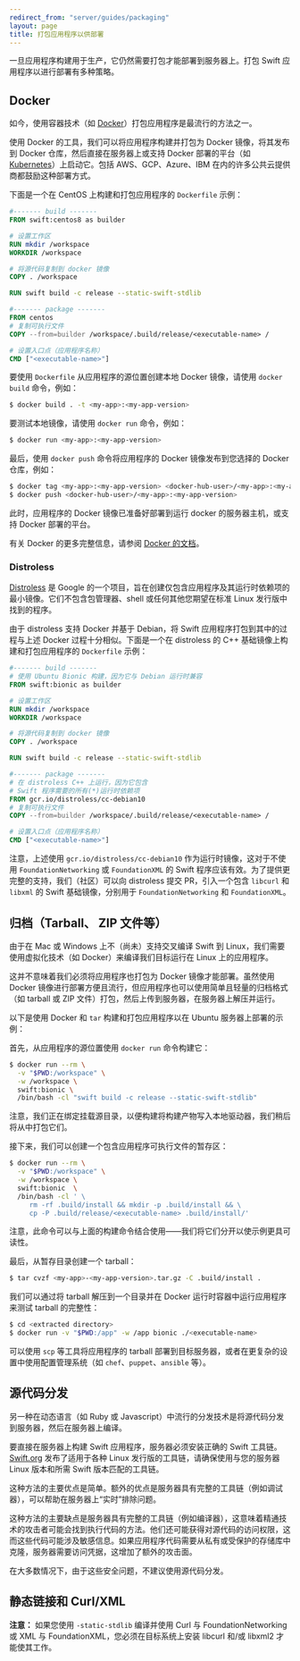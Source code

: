```yaml
---
redirect_from: "server/guides/packaging"
layout: page
title: 打包应用程序以供部署
---
```


一旦应用程序构建用于生产，它仍然需要打包才能部署到服务器上。打包 Swift 应用程序以进行部署有多种策略。

## Docker

如今，使用容器技术（如 [Docker](https://www.docker.com)）打包应用程序是最流行的方法之一。

使用 Docker 的工具，我们可以将应用程序构建并打包为 Docker 镜像，将其发布到 Docker 仓库，然后直接在服务器上或支持 Docker 部署的平台（如 [Kubernetes](https://kubernetes.io)）上启动它。包括 AWS、GCP、Azure、IBM 在内的许多公共云提供商都鼓励这种部署方式。

下面是一个在 CentOS 上构建和打包应用程序的 `Dockerfile` 示例：


```Dockerfile
#------- build -------
FROM swift:centos8 as builder

# 设置工作区
RUN mkdir /workspace
WORKDIR /workspace

# 将源代码复制到 docker 镜像
COPY . /workspace

RUN swift build -c release --static-swift-stdlib

#------- package -------
FROM centos
# 复制可执行文件
COPY --from=builder /workspace/.build/release/<executable-name> /

# 设置入口点（应用程序名称）
CMD ["<executable-name>"]
```

要使用 `Dockerfile` 从应用程序的源位置创建本地 Docker 镜像，请使用 `docker build` 命令，例如：

```bash
$ docker build . -t <my-app>:<my-app-version>
```

要测试本地镜像，请使用 `docker run` 命令，例如：

```bash
$ docker run <my-app>:<my-app-version>
```

最后，使用 `docker push` 命令将应用程序的 Docker 镜像发布到您选择的 Docker 仓库，例如：

```bash
$ docker tag <my-app>:<my-app-version> <docker-hub-user>/<my-app>:<my-app-version>
$ docker push <docker-hub-user>/<my-app>:<my-app-version>
```

此时，应用程序的 Docker 镜像已准备好部署到运行 docker 的服务器主机，或支持 Docker 部署的平台。

有关 Docker 的更多完整信息，请参阅 [Docker 的文档](https://docs.docker.com/engine/reference/commandline/)。


### Distroless

[Distroless](https://github.com/GoogleContainerTools/distroless) 是 Google 的一个项目，旨在创建仅包含应用程序及其运行时依赖项的最小镜像。它们不包含包管理器、shell 或任何其他您期望在标准 Linux 发行版中找到的程序。


由于 distroless 支持 Docker 并基于 Debian，将 Swift 应用程序打包到其中的过程与上述 Docker 过程十分相似。下面是一个在 distroless 的 C++ 基础镜像上构建和打包应用程序的 `Dockerfile` 示例：

```Dockerfile
#------- build -------
# 使用 Ubuntu Bionic 构建，因为它与 Debian 运行时兼容
FROM swift:bionic as builder

# 设置工作区
RUN mkdir /workspace
WORKDIR /workspace

# 将源代码复制到 docker 镜像
COPY . /workspace

RUN swift build -c release --static-swift-stdlib

#------- package -------
# 在 distroless C++ 上运行，因为它包含
# Swift 程序需要的所有(*)运行时依赖项
FROM gcr.io/distroless/cc-debian10
# 复制可执行文件
COPY --from=builder /workspace/.build/release/<executable-name> /

# 设置入口点（应用程序名称）
CMD ["<executable-name>"]
```

注意，上述使用 `gcr.io/distroless/cc-debian10` 作为运行时镜像，这对于不使用 `FoundationNetworking` 或 `FoundationXML` 的 Swift 程序应该有效。为了提供更完整的支持，我们（社区）可以向 distroless 提交 PR，引入一个包含 `libcurl` 和 `libxml` 的 Swift 基础镜像，分别用于 `FoundationNetworking` 和 `FoundationXML`。


## 归档（Tarball、 ZIP 文件等）

由于在 Mac 或 Windows 上不（尚未）支持交叉编译 Swift 到 Linux，我们需要使用虚拟化技术（如 Docker）来编译我们目标运行在 Linux 上的应用程序。

这并不意味着我们必须将应用程序也打包为 Docker 镜像才能部署。虽然使用 Docker 镜像进行部署方便且流行，但应用程序也可以使用简单且轻量的归档格式（如 tarball 或 ZIP 文件）打包，然后上传到服务器，在服务器上解压并运行。

以下是使用 Docker 和 `tar` 构建和打包应用程序以在 Ubuntu 服务器上部署的示例：

首先，从应用程序的源位置使用 `docker run` 命令构建它：

```bash
$ docker run --rm \
  -v "$PWD:/workspace" \
  -w /workspace \
  swift:bionic \
  /bin/bash -cl "swift build -c release --static-swift-stdlib"
```

注意，我们正在绑定挂载源目录，以便构建将构建产物写入本地驱动器，我们稍后将从中打包它们。

接下来，我们可以创建一个包含应用程序可执行文件的暂存区：


```bash
$ docker run --rm \
  -v "$PWD:/workspace" \
  -w /workspace \
  swift:bionic  \
  /bin/bash -cl ' \
     rm -rf .build/install && mkdir -p .build/install && \
     cp -P .build/release/<executable-name> .build/install/'
```

注意，此命令可以与上面的构建命令结合使用——我们将它们分开以使示例更具可读性。

最后，从暂存目录创建一个 tarball：

```bash
$ tar cvzf <my-app>-<my-app-version>.tar.gz -C .build/install .
```

我们可以通过将 tarball 解压到一个目录并在 Docker 运行时容器中运行应用程序来测试 tarball 的完整性：

```bash
$ cd <extracted directory>
$ docker run -v "$PWD:/app" -w /app bionic ./<executable-name>
```

可以使用 `scp` 等工具将应用程序的 tarball 部署到目标服务器，或者在更复杂的设置中使用配置管理系统（如 `chef`、`puppet`、`ansible` 等）。


## 源代码分发

另一种在动态语言（如 Ruby 或 Javascript）中流行的分发技术是将源代码分发到服务器，然后在服务器上编译。

要直接在服务器上构建 Swift 应用程序，服务器必须安装正确的 Swift 工具链。[Swift.org](https://www.swift.org/download/#linux) 发布了适用于各种 Linux 发行版的工具链，请确保使用与您的服务器 Linux 版本和所需 Swift 版本匹配的工具链。

这种方法的主要优点是简单。额外的优点是服务器具有完整的工具链（例如调试器），可以帮助在服务器上“实时”排除问题。

这种方法的主要缺点是服务器具有完整的工具链（例如编译器），这意味着精通技术的攻击者可能会找到执行代码的方法。他们还可能获得对源代码的访问权限，这而这些代码可能涉及敏感信息。如果应用程序代码需要从私有或受保护的存储库中克隆，服务器需要访问凭据，这增加了额外的攻击面。

在大多数情况下，由于这些安全问题，不建议使用源代码分发。

## 静态链接和 Curl/XML

**注意：** 如果您使用 `-static-stdlib` 编译并使用 Curl 与 FoundationNetworking 或 XML 与 FoundationXML，您必须在目标系统上安装 libcurl 和/或 libxml2 才能使其工作。